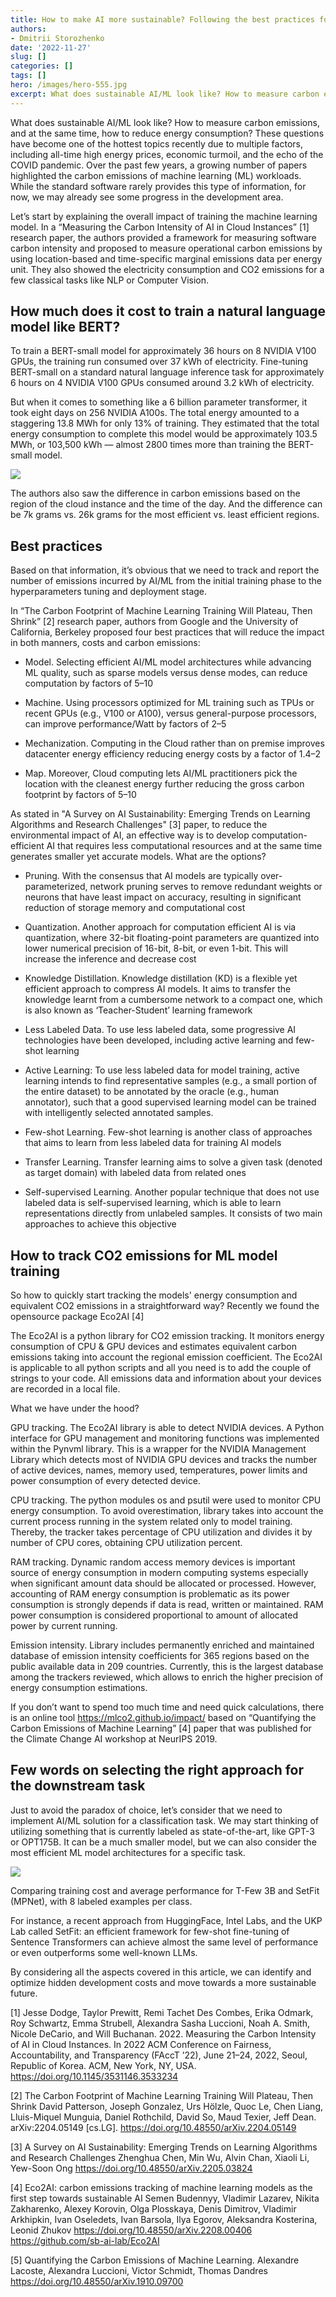 ```yaml
---
title: How to make AI more sustainable? Following the best practices for carbon emissions tracking of AI/ML applications
authors: 
- Dmitrii Storozhenko
date: '2022-11-27'
slug: []
categories: []
tags: []
hero: /images/hero-555.jpg
excerpt: What does sustainable AI/ML look like? How to measure carbon emissions, and at the same time, how to reduce energy consumption? These questions have become one of the hottest topics recently due to multiple factors
---
```



What does sustainable AI/ML look like? How to measure carbon emissions, and at the same time, how to reduce energy consumption? These questions have become one of the hottest topics recently due to multiple factors, including all-time high energy prices, economic turmoil, and the echo of the COVID pandemic. Over the past few years, a growing number of papers highlighted the carbon emissions of machine learning (ML) workloads. While the standard software rarely provides this type of information, for now, we may already see some progress in the development area.

Let’s start by explaining the overall impact of training the machine learning model. In a “Measuring the Carbon Intensity of AI in Cloud Instances” [1] research paper, the authors provided a framework for measuring software carbon intensity and proposed to measure operational carbon emissions by using location-based and time-specific marginal emissions data per energy unit. They also showed the electricity consumption and CO2 emissions for a few classical tasks like NLP or Computer Vision.


## How much does it cost to train a natural language model like BERT?

To train a BERT-small model for approximately 36 hours on 8 NVIDIA V100 GPUs, the training run consumed over 37 kWh of electricity. Fine-tuning BERT-small on a standard natural language inference task for approximately 6 hours on 4 NVIDIA V100 GPUs consumed around 3.2 kWh of electricity.

But when it comes to something like a 6 billion parameter transformer, it took eight days on 256 NVIDIA A100s. The total energy amounted to a staggering 13.8 MWh for only 13% of training. They estimated that the total energy consumption to complete this model would be approximately 103.5 MWh, or 103,500 kWh — almost 2800 times more than training the BERT-small model.

![](images/co2.jpg)

The authors also saw the difference in carbon emissions based on the region of the cloud instance and the time of the day. And the difference can be 7k grams vs. 26k grams for the most efficient vs. least efficient regions.

## Best practices 

Based on that information, it’s obvious that we need to track and report the number of emissions incurred by AI/ML from the initial training phase to the hyperparameters tuning and deployment stage.

In “The Carbon Footprint of Machine Learning Training Will Plateau, Then Shrink” [2] research paper, authors from Google and the University of California, Berkeley proposed four best practices that will reduce the impact in both manners, costs and carbon emissions:

- Model. Selecting efficient AI/ML model architectures while advancing ML quality, such as sparse models versus dense modes, can reduce computation by factors of 5–10

- Machine. Using processors optimized for ML training such as TPUs or recent GPUs (e.g., V100 or A100), versus general-purpose processors, can improve performance/Watt by factors of 2–5

- Mechanization. Computing in the Cloud rather than on premise improves datacenter energy efficiency reducing energy costs by a factor of 1.4–2

- Map. Moreover, Cloud computing lets AI/ML practitioners pick the location with the cleanest energy further reducing the gross carbon footprint by factors of 5–10

As stated in "A Survey on AI Sustainability: Emerging Trends on Learning Algorithms and Research Challenges" [3] paper, to reduce the environmental impact of AI, an effective way is to develop computation-efficient AI that requires less computational resources and at the same time generates smaller yet accurate models. What are the options?

- Pruning. With the consensus that AI models are typically over-parameterized, network pruning serves to
remove redundant weights or neurons that have least impact on accuracy, resulting in significant reduction of storage memory and computational cost

- Quantization. Another approach for computation efficient AI is via quantization, where 32-bit floating-point
parameters are quantized into lower numerical precision of 16-bit, 8-bit, or even 1-bit. This will increase the inference and decrease cost

- Knowledge Distillation. Knowledge distillation (KD) is a flexible yet efficient approach to compress AI models. It aims to transfer the knowledge learnt from a cumbersome network to a compact one, which is also known as ‘Teacher-Student’ learning framework 

- Less Labeled Data. To use less labeled data, some progressive AI technologies have been developed, including active learning and few-shot learning

- Active Learning: To use less labeled data for model training, active learning intends to find representative samples (e.g., a small portion of the entire dataset) to be annotated by the oracle (e.g., human annotator), such that a good supervised learning model can be trained with intelligently selected
annotated samples. 

- Few-shot Learning. Few-shot learning is another class of approaches that aims to learn from less labeled data for training AI models

- Transfer Learning. Transfer learning aims to solve a given task (denoted as target domain) with labeled data from related ones

- Self-supervised Learning. Another popular technique that does not use labeled data is self-supervised learning, which is able to learn representations directly from unlabeled samples. It consists of two main approaches to achieve this objective

## How to track CO2 emissions for  ML model training

So how to quickly start tracking the models' energy consumption and equivalent CO2 emissions in a straightforward way? Recently we found the opensource package Eco2AI [4] 

The Eco2AI is a python library for CO2 emission tracking. It monitors energy consumption of CPU & GPU devices and estimates equivalent carbon emissions taking into account the regional emission coefficient. The Eco2AI is applicable to all python scripts and all you need is to add the couple of strings to your code. All emissions data and information about your devices are recorded in a local file.

What we have under the hood?

GPU tracking. The Eco2AI library is able to detect NVIDIA devices. A Python interface for GPU management and monitoring functions was implemented within the Pynvml library. This is a wrapper for the NVIDIA Management Library which detects most of NVIDIA GPU devices and tracks the number of active devices, names, memory used, temperatures, power limits and power consumption of every detected device.

CPU tracking. The python modules os and psutil were used to monitor CPU energy consumption. To avoid overestimation,
library takes into account the current process running in the system related only to model training. Thereby, the tracker takes percentage of CPU utilization and divides it by number of CPU cores, obtaining CPU utilization percent.

RAM tracking. Dynamic random access memory devices is important source of energy consumption in modern computing
systems especially when significant amount data should be allocated or processed. However, accounting of RAM energy consumption is problematic as its power consumption is strongly depends if data is read, written or maintained. RAM power consumption is considered proportional to amount of allocated power by current running.

Emission intensity. Library includes permanently enriched and maintained database of emission intensity coefficients for 365 regions based on the public available data in 209 countries. Currently, this is the largest database among the trackers reviewed, which allows to enrich the higher precision of energy consumption estimations.

If you don’t want to spend too much time and need quick calculations, there is an online tool https://mlco2.github.io/impact/ based on “Quantifying the Carbon Emissions of Machine Learning” [4] paper that was published for the Climate Change AI workshop at NeurIPS 2019.

## Few words on selecting the right approach for the downstream task

Just to avoid the paradox of choice, let’s consider that we need to implement AI/ML solution for a classification task. We may start thinking of utilizing something that is currently labeled as state-of-the-art, like GPT-3 or OPT175B. It can be a much smaller model, but we can also consider the most efficient ML model architectures for a specific task. 

![](images/bars.png)

Comparing training cost and average performance for T-Few 3B and SetFit (MPNet), with 8 labeled examples per class.

For instance, a recent approach from HuggingFace, Intel Labs, and the UKP Lab called SetFit: an efficient framework for few-shot fine-tuning of Sentence Transformers can achieve almost the same level of performance or even outperforms some well-known LLMs.

By considering all the aspects covered in this article, we can identify and optimize hidden development costs and move towards a more sustainable future.


[1] Jesse Dodge, Taylor Prewitt, Remi Tachet Des Combes, Erika Odmark, Roy Schwartz, Emma Strubell, Alexandra Sasha Luccioni, Noah A. Smith, Nicole DeCario, and Will Buchanan. 2022. Measuring the Carbon Intensity of AI in Cloud Instances. In 2022 ACM Conference on Fairness, Accountability, and Transparency (FAccT ’22), June 21–24, 2022, Seoul, Republic of Korea. ACM, New York, NY, USA.
https://doi.org/10.1145/3531146.3533234

[2] The Carbon Footprint of Machine Learning Training Will Plateau, Then Shrink
David Patterson, Joseph Gonzalez, Urs Hölzle, Quoc Le, Chen Liang, Lluis-Miquel Munguia, Daniel Rothchild, David So, Maud Texier, Jeff Dean. arXiv:2204.05149 [cs.LG].
https://doi.org/10.48550/arXiv.2204.05149

[3] A Survey on AI Sustainability: Emerging Trends on Learning Algorithms and Research Challenges
Zhenghua Chen, Min Wu, Alvin Chan, Xiaoli Li, Yew-Soon Ong
https://doi.org/10.48550/arXiv.2205.03824

[4] Eco2AI: carbon emissions tracking of machine learning models as the first step towards sustainable AI
Semen Budennyy, Vladimir Lazarev, Nikita Zakharenko, Alexey Korovin, Olga Plosskaya, Denis Dimitrov, Vladimir Arkhipkin, Ivan Oseledets, Ivan Barsola, Ilya Egorov, Aleksandra Kosterina, Leonid Zhukov
https://doi.org/10.48550/arXiv.2208.00406
https://github.com/sb-ai-lab/Eco2AI

[5] Quantifying the Carbon Emissions of Machine Learning. Alexandre Lacoste, Alexandra Luccioni, Victor Schmidt, Thomas Dandres 
https://doi.org/10.48550/arXiv.1910.09700

